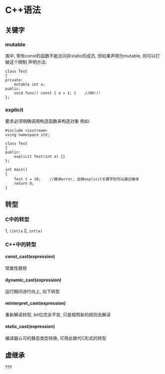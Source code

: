# C++语法
## 关键字
### mutable
类中, 带有const的函数不能访问非static的成员, 但如果声明为mutable, 则可以打破这个限制
声明方法:
```
class Test
{
private:
    mutable int a;
public:
    void func() const { a = 1; }    //OK!!!
};
```
### explicit
要求必须明确调用构造函数来构造对象
例如:
```
#include <iostream>
using namespace std;

class Test
{
public:
    explicit Test(int a) {}
};

int main()
{
    Test t = 10;    //编译error, 去掉explicit关键字则可以通过编译
    return 0;
}
```

## 转型
### C中的转型
1, `(int)a`
2, `int(a)`

### C++中的转型
#### const_cast<T>(expression)
常属性移除
#### dynamic_cast<T>(expression)
运行期间进行向上, 向下转型
#### reinterpret_cast<T>(expression)
重新解读转型, bit位完全不变, 只是按照新的规则去解读
#### static_cast<T>(expression)
编译器认可的静态类型转换, 可用此替代C形式的转型

## 虚继承
???


